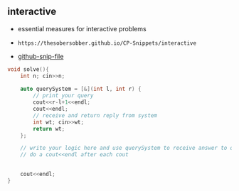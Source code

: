 
## interactive

- essential measures for interactive problems
- ```
  https://thesobersobber.github.io/CP-Snippets/interactive
  ```
- [github-snip-file](https://github.com/theSoberSobber/CP-Snippets/blob/main/snippets.json#L1539)

```cpp
void solve(){
    int n; cin>>n;
    
    auto querySystem = [&](int l, int r) {
        // print your query
        cout<<r-l+1<<endl;
        cout<<endl;
        // receive and return reply from system
        int wt; cin>>wt;
        return wt;
    };

    // write your logic here and use querySystem to receive answer to query
    // do a cout<<endl after each cout

    
    cout<<endl;
}

```
